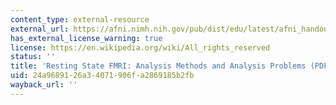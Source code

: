```yaml
---
content_type: external-resource
external_url: https://afni.nimh.nih.gov/pub/dist/edu/latest/afni_handouts/afni23_restingstate.pdf
has_external_license_warning: true
license: https://en.wikipedia.org/wiki/All_rights_reserved
status: ''
title: 'Resting State FMRI: Analysis Methods and Analysis Problems (PDF)'
uid: 24a96891-26a3-4071-906f-a2869185b2fb
wayback_url: ''
---
```

